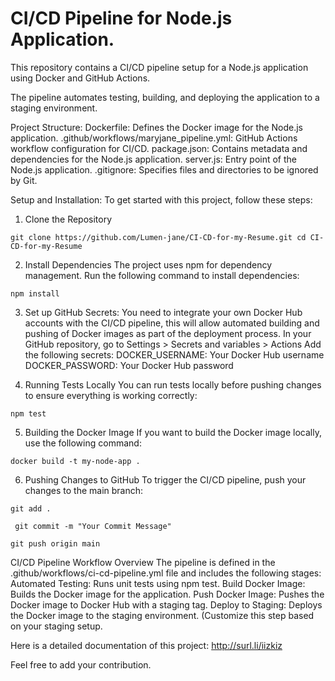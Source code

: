 # CI/CD Pipeline for Node.js Application.

This repository contains a CI/CD pipeline setup for a Node.js application using Docker and GitHub Actions. 

The pipeline automates testing, building, and deploying the application to a staging environment.

Project Structure:
Dockerfile: Defines the Docker image for the Node.js application.
.github/workflows/maryjane_pipeline.yml: GitHub Actions workflow configuration for CI/CD.
package.json: Contains metadata and dependencies for the Node.js application.
server.js: Entry point of the Node.js application.
.gitignore: Specifies files and directories to be ignored by Git.

Setup and Installation:
To get started with this project, follow these steps:

1. Clone the Repository

`git clone https://github.com/Lumen-jane/CI-CD-for-my-Resume.git
cd CI-CD-for-my-Resume`

2. Install Dependencies
The project uses npm for dependency management. Run the following command to install dependencies:

 `npm install`

3. Set up GitHub Secrets:
You need to integrate your own Docker Hub accounts with the CI/CD pipeline, this will allow automated building and pushing of Docker images as part of the deployment process.
In your GitHub repository, go to Settings > Secrets and variables > Actions Add the following secrets:
DOCKER_USERNAME: Your Docker Hub username
DOCKER_PASSWORD: Your Docker Hub password

4. Running Tests Locally
You can run tests locally before pushing changes to ensure everything is working correctly:

 `npm test`

5. Building the Docker Image
If you want to build the Docker image locally, use the following command:
 
 `docker build -t my-node-app .`

6. Pushing Changes to GitHub
To trigger the CI/CD pipeline, push your changes to the main branch:
 
  `git add .`
 
 ` git commit -m "Your Commit Message"`
 
  `git push origin main`


CI/CD Pipeline
Workflow Overview
The pipeline is defined in the .github/workflows/ci-cd-pipeline.yml file and includes the following stages:
Automated Testing: Runs unit tests using npm test.
Build Docker Image: Builds the Docker image for the application.
Push Docker Image: Pushes the Docker image to Docker Hub with a staging tag.
Deploy to Staging: Deploys the Docker image to the staging environment. (Customize this step based on your staging setup.


Here is a detailed documentation of this project:
  http://surl.li/iizkiz

Feel free to add your contribution.

